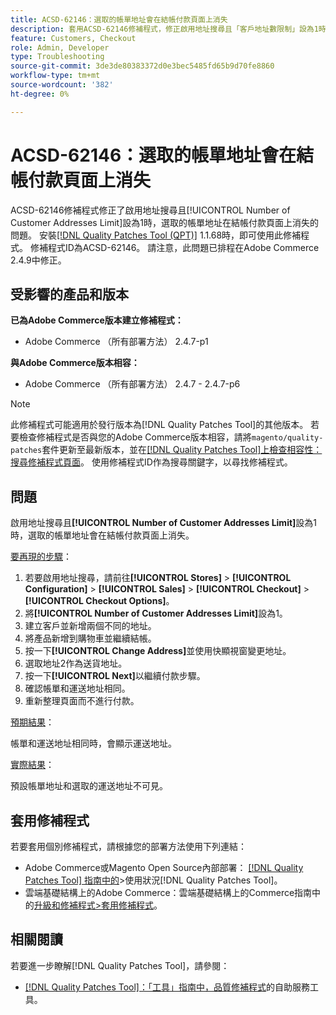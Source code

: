 ```yaml
---
title: ACSD-62146：選取的帳單地址會在結帳付款頁面上消失
description: 套用ACSD-62146修補程式，修正啟用地址搜尋且「客戶地址數限制」設為1時，選取的帳單地址會在結帳付款頁面上消失的Adobe Commerce問題。
feature: Customers, Checkout
role: Admin, Developer
type: Troubleshooting
source-git-commit: 3de3de80383372d0e3bec5485fd65b9d70fe8860
workflow-type: tm+mt
source-wordcount: '382'
ht-degree: 0%

---
```



# ACSD-62146：選取的帳單地址會在結帳付款頁面上消失

ACSD-62146修補程式修正了啟用地址搜尋且[!UICONTROL Number of Customer Addresses Limit]設為1時，選取的帳單地址在結帳付款頁面上消失的問題。 安裝[[!DNL Quality Patches Tool (QPT)]](/help/tools/quality-patches-tool/quality-patches-tool-to-self-serve-quality-patches.md) 1.1.68時，即可使用此修補程式。 修補程式ID為ACSD-62146。 請注意，此問題已排程在Adobe Commerce 2.4.9中修正。

## 受影響的產品和版本

**已為Adobe Commerce版本建立修補程式：**

* Adobe Commerce （所有部署方法） 2.4.7-p1

**與Adobe Commerce版本相容：**

* Adobe Commerce （所有部署方法） 2.4.7 - 2.4.7-p6

>[!NOTE]
>
>此修補程式可能適用於發行版本為[!DNL Quality Patches Tool]的其他版本。 若要檢查修補程式是否與您的Adobe Commerce版本相容，請將`magento/quality-patches`套件更新至最新版本，並在[[!DNL Quality Patches Tool]上檢查相容性：搜尋修補程式頁面](https://experienceleague.adobe.com/tools/commerce-quality-patches/index.html?lang=zh-Hant)。 使用修補程式ID作為搜尋關鍵字，以尋找修補程式。

## 問題

啟用地址搜尋且&#x200B;**[!UICONTROL Number of Customer Addresses Limit]**&#x200B;設為1時，選取的帳單地址會在結帳付款頁面上消失。

<u>要再現的步驟</u>：

1. 若要啟用地址搜尋，請前往&#x200B;**[!UICONTROL Stores]** > **[!UICONTROL Configuration]** > **[!UICONTROL Sales]** > **[!UICONTROL Checkout]** > **[!UICONTROL Checkout Options]**。
1. 將&#x200B;**[!UICONTROL Number of Customer Addresses Limit]**&#x200B;設為1。
1. 建立客戶並新增兩個不同的地址。
1. 將產品新增到購物車並繼續結帳。
1. 按一下&#x200B;**[!UICONTROL Change Address]**&#x200B;並使用快顯視窗變更地址。
1. 選取地址2作為送貨地址。
1. 按一下&#x200B;**[!UICONTROL Next]**&#x200B;以繼續付款步驟。
1. 確認帳單和運送地址相同。
1. 重新整理頁面而不進行付款。

<u>預期結果</u>：

帳單和運送地址相同時，會顯示運送地址。

<u>實際結果</u>：

預設帳單地址和選取的運送地址不可見。

## 套用修補程式

若要套用個別修補程式，請根據您的部署方法使用下列連結：

* Adobe Commerce或Magento Open Source內部部署： [[!DNL Quality Patches Tool] 指南中的](/help/tools/quality-patches-tool/usage.md)>使用狀況[!DNL Quality Patches Tool]。
* 雲端基礎結構上的Adobe Commerce：雲端基礎結構上的Commerce指南中的[升級和修補程式>套用修補程式](https://experienceleague.adobe.com/docs/commerce-cloud-service/user-guide/develop/upgrade/apply-patches.html?lang=zh-Hant)。

## 相關閱讀

若要進一步瞭解[!DNL Quality Patches Tool]，請參閱：

* [[!DNL Quality Patches Tool]：「工具」指南中，品質修補程式](/help/tools/quality-patches-tool/quality-patches-tool-to-self-serve-quality-patches.md)的自助服務工具。
